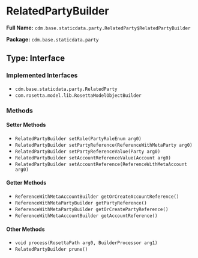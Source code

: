 # RelatedPartyBuilder

**Full Name:** `cdm.base.staticdata.party.RelatedParty$RelatedPartyBuilder`

**Package:** `cdm.base.staticdata.party`

## Type: Interface

### Implemented Interfaces

- `cdm.base.staticdata.party.RelatedParty`
- `com.rosetta.model.lib.RosettaModelObjectBuilder`

### Methods

#### Setter Methods

- `RelatedPartyBuilder setRole(PartyRoleEnum arg0)`
- `RelatedPartyBuilder setPartyReference(ReferenceWithMetaParty arg0)`
- `RelatedPartyBuilder setPartyReferenceValue(Party arg0)`
- `RelatedPartyBuilder setAccountReferenceValue(Account arg0)`
- `RelatedPartyBuilder setAccountReference(ReferenceWithMetaAccount arg0)`

#### Getter Methods

- `ReferenceWithMetaAccountBuilder getOrCreateAccountReference()`
- `ReferenceWithMetaPartyBuilder getPartyReference()`
- `ReferenceWithMetaPartyBuilder getOrCreatePartyReference()`
- `ReferenceWithMetaAccountBuilder getAccountReference()`

#### Other Methods

- `void process(RosettaPath arg0, BuilderProcessor arg1)`
- `RelatedPartyBuilder prune()`


